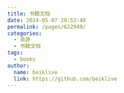 ```yaml
---
title: 书籍文档
date: 2024-05-07 20:53:40
permalink: /pages/622949/
categories:
  - 资源
  - 书籍文档
tags:
  - books
author: 
  name: beiklive
  link: https://github.com/beiklive
---
```

